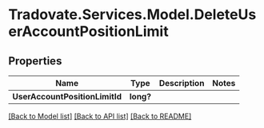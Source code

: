 # Tradovate.Services.Model.DeleteUserAccountPositionLimit
## Properties

Name | Type | Description | Notes
------------ | ------------- | ------------- | -------------
**UserAccountPositionLimitId** | **long?** |  | 

[[Back to Model list]](../README.md#documentation-for-models) [[Back to API list]](../README.md#documentation-for-api-endpoints) [[Back to README]](../README.md)


